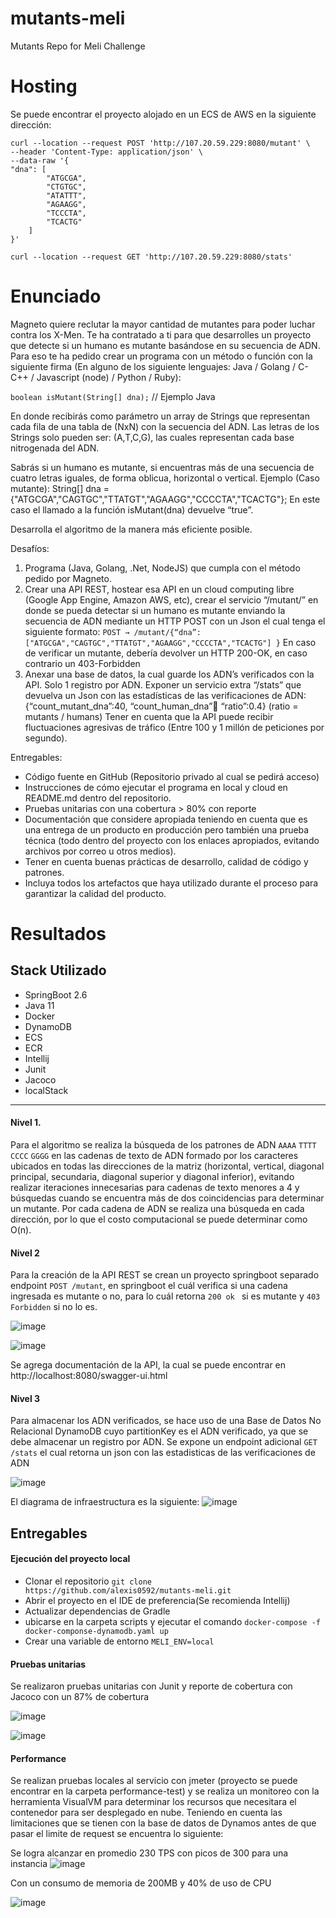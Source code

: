# mutants-meli 
Mutants Repo for Meli Challenge

# Hosting
Se puede encontrar el proyecto alojado en un ECS de AWS en la siguiente dirección:

```
curl --location --request POST 'http://107.20.59.229:8080/mutant' \
--header 'Content-Type: application/json' \
--data-raw '{
"dna": [
        "ATGCGA",
        "CTGTGC",
        "ATATTT",
        "AGAAGG",
        "TCCCTA",
        "TCACTG"
    ]
}'
```

```
curl --location --request GET 'http://107.20.59.229:8080/stats'
```

# Enunciado
Magneto quiere reclutar la mayor cantidad de mutantes para poder luchar
contra los X-Men.
Te ha contratado a ti para que desarrolles un proyecto que detecte si un
humano es mutante basándose en su secuencia de ADN.
Para eso te ha pedido crear un programa con un método o función con la siguiente firma (En
alguno de los siguiente lenguajes: Java / Golang / C-C++ / Javascript (node) / Python / Ruby):

`boolean isMutant(String[] dna);` // Ejemplo Java

En donde recibirás como parámetro un array de Strings que representan cada fila de una tabla de
(NxN) con la secuencia del ADN. Las letras de los Strings solo pueden ser: (A,T,C,G), las cuales
representan cada base nitrogenada del ADN.

Sabrás si un humano es mutante, si encuentras más de una secuencia de cuatro letras
iguales, de forma oblicua, horizontal o vertical.
Ejemplo (Caso mutante):
String[] dna = {"ATGCGA","CAGTGC","TTATGT","AGAAGG","CCCCTA","TCACTG"}; En
este caso el llamado a la función isMutant(dna) devuelve “true”.

Desarrolla el algoritmo de la manera más eficiente posible.

Desafíos:
1. Programa (Java, Golang, .Net, NodeJS) que cumpla con el método pedido por Magneto.
2. Crear una API REST, hostear esa API en un cloud computing libre (Google App Engine, Amazon
AWS, etc), crear el servicio “/mutant/” en donde se pueda detectar si un humano es mutante
enviando la secuencia de ADN mediante un HTTP POST con un Json el cual tenga el siguiente
formato:
`POST → /mutant/{“dna”:["ATGCGA","CAGTGC","TTATGT","AGAAGG","CCCCTA","TCACTG"] }`
En caso de verificar un mutante, debería devolver un HTTP 200-OK, en caso contrario un
403-Forbidden
3. Anexar una base de datos, la cual guarde los ADN’s verificados con la API. Solo 1 registro por ADN.
Exponer un servicio extra “/stats” que devuelva un Json con las estadísticas de las
verificaciones de ADN: {“count_mutant_dna”:40, “count_human_dna”:100: “ratio”:0.4}
(ratio = mutants / humans)
Tener en cuenta que la API puede recibir fluctuaciones agresivas de tráfico (Entre 100 y 1 millón
de peticiones por segundo).

Entregables:
- Código fuente en GitHub (Repositorio privado al cual se pedirá acceso)
- Instrucciones de cómo ejecutar el programa en local y cloud en README.md dentro del
repositorio.
- Pruebas unitarias con una cobertura > 80% con reporte
- Documentación que considere apropiada teniendo en cuenta que es una entrega de un
producto en producción pero también una prueba técnica (todo dentro del proyecto con los
enlaces apropiados, evitando archivos por correo u otros medios).
- Tener en cuenta buenas prácticas de desarrollo, calidad de código y patrones.
- Incluya todos los artefactos que haya utilizado durante el proceso para garantizar la calidad
del producto.

# Resultados
## Stack Utilizado
- SpringBoot 2.6
- Java 11
- Docker
- DynamoDB
- ECS
- ECR
- Intellij
- Junit
- Jacoco 
- localStack
----
#### Nivel 1.
Para el algoritmo se realiza la búsqueda de los patrones de ADN `AAAA` `TTTT` `CCCC` `GGGG` en las cadenas de texto de ADN formado
por los caracteres ubicados en todas las direcciones de la matriz (horizontal, vertical, diagonal principal, secundaria, diagonal superior y diagonal inferior),
evitando realizar iteraciones innecesarias para cadenas de texto menores a 4 y búsquedas cuando se encuentra más de dos coincidencias para determinar un mutante.
Por cada cadena de ADN se realiza una búsqueda en cada dirección, por lo que el costo computacional se puede determinar como O(n).


#### Nivel 2
Para la creación de la API REST se crean un proyecto springboot separado endpoint `POST /mutant`, en springboot el cuál verifica si una cadena ingresada es mutante o no, para lo cuál retorna `200 ok `
si es mutante y `403 Forbidden` si no lo es.

![image](https://user-images.githubusercontent.com/7538150/146302028-562f26ca-9a7a-44dc-93c9-21be8452dd11.png)

![image](https://user-images.githubusercontent.com/7538150/146302078-4a9600ed-633c-475e-8086-dff7fc88ff52.png)


Se agrega documentación de la API, la cual se puede encontrar en http://localhost:8080/swagger-ui.html

#### Nivel 3
Para almacenar los ADN verificados, se hace uso de una Base de Datos No Relacional DynamoDB cuyo partitionKey es el ADN verificado, ya que se debe almacenar un registro por ADN.
Se expone un endpoint adicional `GET /stats` el cual retorna un json con las estadisticas de las verificaciones de ADN

![image](https://user-images.githubusercontent.com/7538150/146302107-3b57ffdd-bba7-4dbe-a6b6-150cce46be5b.png)

El diagrama de infraestructura es la siguiente:
![image](https://user-images.githubusercontent.com/7538150/146302738-ce65fcf1-3db8-468a-aec9-42d3572bba33.png)


## Entregables
#### Ejecución del proyecto local
- Clonar el repositorio 
  `git clone https://github.com/alexis0592/mutants-meli.git`
- Abrir el proyecto en el IDE de preferencia(Se recomienda Intellij)
- Actualizar dependencias de Gradle
- ubicarse en la carpeta scripts y ejecutar el comando
 `docker-compose -f docker-componse-dynamodb.yaml up`
- Crear una variable de entorno `MELI_ENV=local` 

#### Pruebas unitarias
Se realizaron pruebas unitarias con Junit y reporte de cobertura con Jacoco con un 87% de cobertura

![image](https://user-images.githubusercontent.com/7538150/146304468-3cf966d3-48e4-41b9-932b-bc207e868a31.png)

![image](https://user-images.githubusercontent.com/7538150/146304431-98a3d271-a792-4f0a-ba13-b59e0ed93905.png)

#### Performance
Se realizan pruebas locales al servicio con jmeter (proyecto se puede encontrar en la carpeta performance-test) y se realiza un monitoreo con la herramienta VisualVM para determinar los recursos que necesitara el contenedor para ser desplegado en nube.
Teniendo en cuenta las limitaciones que se tienen con la base de datos de Dynamos antes de que pasar el limite de request se encuentra lo siguiente:

Se logra alcanzar en promedio 230 TPS con picos de 300 para una instancia
![image](https://user-images.githubusercontent.com/7538150/146306300-d529e389-e8c8-4592-8341-091eb698d496.png)

Con un consumo de memoria de 200MB y 40% de uso de CPU

![image](https://user-images.githubusercontent.com/7538150/146306380-d2bd7775-a10e-45bb-8068-eb25ec7213be.png)



